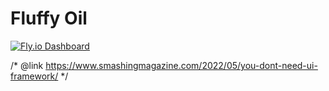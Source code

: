 # Fluffy Oil

[![Fly.io Dashboard](https://img.shields.io/badge/fly.io-dashboard-7c3aed)](https://fly-metrics.net/d/fly-app/fly-app?orgId=141716&var-app=fluffy-oil)

/* @link https://www.smashingmagazine.com/2022/05/you-dont-need-ui-framework/ */

<!-- https://github.com/google/woff2 -->

